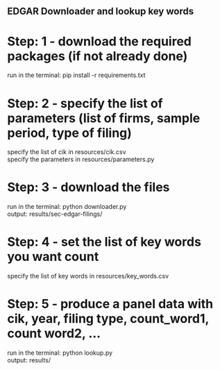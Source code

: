 ## EDGAR Downloader and lookup key words

# Step: 1 - download the required packages (if not already done)
run in the terminal: pip install -r requirements.txt

# Step: 2 - specify the list of parameters (list of firms, sample period, type of filing)
specify the list of cik in resources/cik.csv<br />
specify the parameters in resources/parameters.py

# Step: 3 - download the files
run in the terminal: python downloader.py<br />
output: results/sec-edgar-filings/

# Step: 4 - set the list of key words you want count
specify the list of key words in resources/key_words.csv

# Step: 5 - produce a panel data with cik, year, filing type, count_word1, count word2, ...
run in the terminal: python lookup.py<br />
output: results/